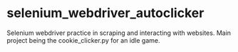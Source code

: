# selenium_webdriver_autoclicker
Selenium webdriver practice in scraping and interacting with websites. Main project being the cookie_clicker.py for an idle game.
